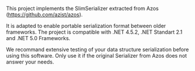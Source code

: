 This project implements the SlimSerializer extracted from Azos (https://github.com/azist/azos).

It is adapted to enable portable serialization format between older frameworks. The project is compatible with .NET 4.5.2, .NET Standart 2.1 and .NET 5.0 Frameworks. 

We recommand extensive testing of your data structure serialization before using this software. Only use it if the original Serializer from Azos does not answer your needs.
